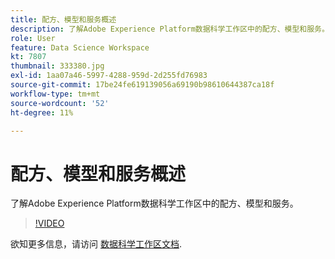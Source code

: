 ```yaml
---
title: 配方、模型和服务概述
description: 了解Adobe Experience Platform数据科学工作区中的配方、模型和服务。
role: User
feature: Data Science Workspace
kt: 7807
thumbnail: 333380.jpg
exl-id: 1aa07a46-5997-4288-959d-2d255fd76983
source-git-commit: 17be24fe619139056a69190b98610644387ca18f
workflow-type: tm+mt
source-wordcount: '52'
ht-degree: 11%

---
```


# 配方、模型和服务概述

了解Adobe Experience Platform数据科学工作区中的配方、模型和服务。

>[!VIDEO](https://video.tv.adobe.com/v/333380?quality=12&learn=on)

欲知更多信息，请访问 [数据科学工作区文档](https://experienceleague.adobe.com/docs/experience-platform/data-science-workspace/home.html?lang=zh-Hans).
